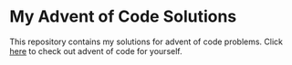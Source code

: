 # My Advent of Code Solutions
This repository contains my solutions for advent of code problems. Click [here](https://adventofcode.com/ "Advent of Code") to check out advent of code for yourself.
